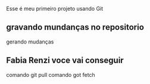 Esse é meu primeiro projeto usando Git
## gravando mundanças no repositorio
gerando mudanças 
## Fabia Renzi voce vai conseguir
comando git pull
comando got fetch

